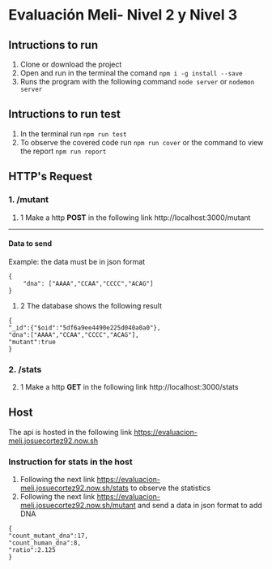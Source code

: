 # Evaluación Meli- Nivel 2 y Nivel 3

## Intructions to run 
1. Clone or download the project
2. Open and run in the terminal the comand `npm i -g install --save`
3. Runs the program with the following command `node server` or `nodemon server`

## Intructions to run test
1. In the terminal run `npm run test`
2. To observe the covered code run `npm run cover` or the command to view the report `npm run report`

## HTTP's Request
### 1. /mutant
1. 1 Make a http **POST** in the following link http://localhost:3000/mutant
----
#### Data to send
Example: the data must be in json format
````
{
	"dna": ["AAAA","CCAA","CCCC","ACAG"]
}
````
1. 2 The database shows the following result
````
{
"_id":{"$oid":"5df6a9ee4490e225d040a0a0"},
"dna":["AAAA","CCAA","CCCC","ACAG"],
"mutant":true
}
````
### 2. /stats
2. 1 Make a http **GET** in the following link http://localhost:3000/stats

## Host
 The api is hosted in the following link https://evaluacion-meli.josuecortez92.now.sh
 ### Instruction for stats in the host
 1. Following the next link https://evaluacion-meli.josuecortez92.now.sh/stats to observe the statistics
 2. Following the next link https://evaluacion-meli.josuecortez92.now.sh/mutant and send a data in json format to add DNA
 ````
 {
 "count_mutant_dna":17,
 "count_human_dna":8,
 "ratio":2.125
 }
 ````